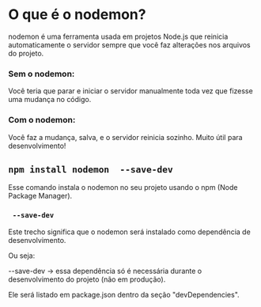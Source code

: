# O que é o nodemon?
nodemon é uma ferramenta usada em projetos Node.js que reinicia automaticamente o servidor sempre que você faz alterações nos arquivos do projeto.

 ### Sem o nodemon:
Você teria que parar e iniciar o servidor manualmente toda vez que fizesse uma mudança no código.

### Com o nodemon:
Você faz a mudança, salva, e o servidor reinicia sozinho. Muito útil para desenvolvimento!

## ``npm install nodemon  --save-dev``
Esse comando instala o nodemon no seu projeto usando o npm (Node Package Manager).

### `` --save-dev``
Este trecho significa que o nodemon será instalado como dependência de desenvolvimento.

Ou seja:

--save-dev → essa dependência só é necessária durante o desenvolvimento do projeto (não em produção).

Ele será listado em package.json dentro da seção "devDependencies".